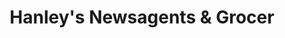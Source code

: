 ---
title: "Hanley's Newsagents & Grocer"
url: /glasgow/hanleys-newsagents-and-grocer/
shop: newsagent
---